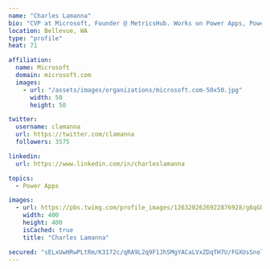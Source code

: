 ```yaml
---
name: "Charles Lamanna"
bio: "CVP at Microsoft, Founder @ MetricsHub. Works on Power Apps, Power Automate, Power Virtual Agent, Common Data Service and Dynamics 365."
location: Bellevue, WA
type: "profile"
heat: 71

affiliation:
  name: Microsoft
  domain: microsoft.com
  images:
    - url: "/assets/images/organizations/microsoft.com-50x50.jpg"
      width: 50
      height: 50

twitter:
  username: clamanna
  url: https://twitter.com/clamanna
  followers: 3575

linkedin:
  url: https://www.linkedin.com/in/charleslamanna

topics:
  - Power Apps

images:
  - url: https://pbs.twimg.com/profile_images/1263202626922876928/g6qGbHZ-_400x400.jpg
    width: 400
    height: 400
    isCached: true
    title: "Charles Lamanna"

secured: "sELxUwHRwPLtRm/K3172c/qRA9L2q9F1JhSMgYACaLVxZDqTH7U/FGXUsSnol2ioV26rMnPIE0jfqsI6BgE7+4w0nqPYbDPH7ezcYJEnx3de0TCkjXkK9fZmhNnBfa5CW/aizDwEmssDdjfgqLZQqVwuzAwquI2lBNe2ol9R9no43jqg2rUm89wF9hu7FTPr7H4lT2wvMXVE9VvdNQoYhF+s7G+MGsxfpCn98Cc5AV5ifnZ/hdB5t0OtgCRm6tRiUsiOpPJcZ0V2oK1g9aQLNLOp5r22547jvoroVwU+xDjOVqmWeW6LNHf0p7T28Wz0LNB+JyDPLelsghUBV3UMocIcn6OPeTm4Jdi3R7SUdVUdyG2tJwJVu1X6Wc+0dRSLz7uWR5vFnMMRwNGL10y3RHOqLMQ1wa7J4g9sC/f54ig=;UFDRtQNN9ZuUwFOaDDZk6A=="
---
```


